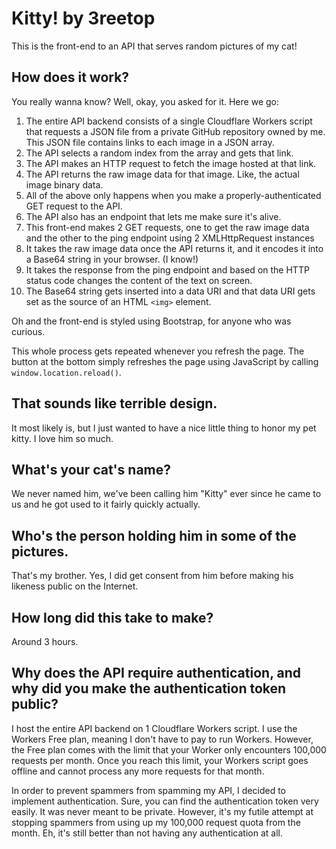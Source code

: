# Kitty! by 3reetop
This is the front-end to an API that serves random pictures of my cat!

## How does it work?
You really wanna know? Well, okay, you asked for it. Here we go:

1. The entire API backend consists of a single Cloudflare Workers script that requests a JSON file from a private GitHub repository owned by me. This JSON file contains links to each image in a JSON array.
2. The API selects a random index from the array and gets that link.
3. The API makes an HTTP request to fetch the image hosted at that link.
4. The API returns the raw image data for that image. Like, the actual image binary data.
5. All of the above only happens when you make a properly-authenticated GET request to the API.
6. The API also has an endpoint that lets me make sure it's alive.
7. This front-end makes 2 GET requests, one to get the raw image data and the other to the ping endpoint using 2 XMLHttpRequest instances
8. It takes the raw image data once the API returns it, and it encodes it into a Base64 string in your browser. (I know!)
9. It takes the response from the ping endpoint and based on the HTTP status code changes the content of the text on screen.
10. The Base64 string gets inserted into a data URI and that data URI gets set as the source of an HTML `<img>` element.

Oh and the front-end is styled using Bootstrap, for anyone who was curious.

This whole process gets repeated whenever you refresh the page. The button at the bottom simply refreshes the page using JavaScript by calling `window.location.reload()`.

## That sounds like terrible design.
It most likely is, but I just wanted to have a nice little thing to honor my pet kitty. I love him so much.

## What's your cat's name?
We never named him, we've been calling him "Kitty" ever since he came to us and he got used to it fairly quickly actually.

## Who's the person holding him in some of the pictures.
That's my brother. Yes, I did get consent from him before making his likeness public on the Internet.

## How long did this take to make?
Around 3 hours.

## Why does the API require authentication, and why did you make the authentication token public?
I host the entire API backend on 1 Cloudflare Workers script. I use the Workers Free plan, meaning I don't have to pay to run Workers. However, the Free plan comes with the limit that your Worker only encounters 100,000 requests per month. Once you reach this limit, your Workers script goes offline and cannot process any more requests for that month.

In order to prevent spammers from spamming my API, I decided to implement authentication. Sure, you can find the authentication token very easily. It was never meant to be private. However, it's my futile attempt at stopping spammers from using up my 100,000 request quota from the month. Eh, it's still better than not having any authentication at all.
